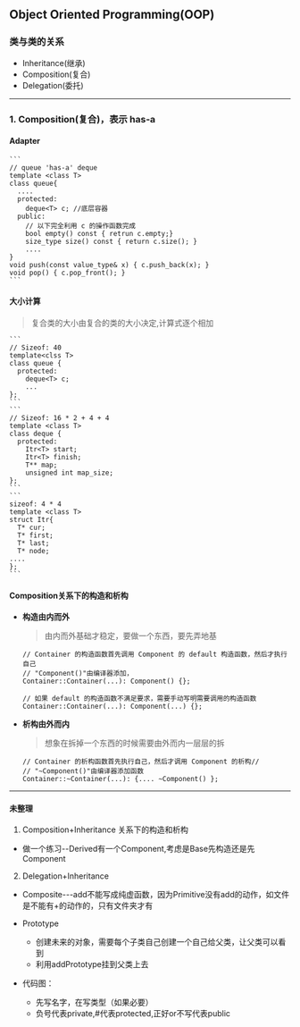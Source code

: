## Object Oriented Programming(OOP)

### 类与类的关系
- Inheritance(继承)
- Composition(复合)
- Delegation(委托)

---
### 1. Composition(复合)，表示 has-a
#### Adapter
    ```
    // queue 'has-a' deque
    template <class T>
    class queue{
      ....
      protected:
        deque<T> c; //底层容器
      public:
        // 以下完全利用 c 的操作函数完成
        bool empty() const { retrun c.empty;}
        size_type size() const { return c.size(); }
        ....
    }
    void push(const value_type& x) { c.push_back(x); }
    void pop() { c.pop_front(); }
    ```
  
#### 大小计算
>复合类的大小由复合的类的大小决定,计算式逐个相加

    ```
    // Sizeof: 40
    template<clss T>
    class queue {
      protected:
        deque<T> c;
        ...
    };
    ```
    ```
    // Sizeof: 16 * 2 + 4 + 4
    template <class T>
    class deque {
      protected:
        Itr<T> start;
        Itr<T> finish;
        T** map;
        unsigned int map_size;
    };
    ```
    ```
    sizeof: 4 * 4
    template <class T>
    struct Itr{
      T* cur;
      T* first;
      T* last;
      T* node;
    ....
    };
    ```

#### Composition关系下的构造和析构 
- **构造由内而外** 
  > 由内而外基础才稳定，要做一个东西，要先弄地基
  ```
  // Container 的构造函数首先调用 Component 的 default 构造函数，然后才执行自己
  // "Component()"由编译器添加，
  Container::Container(...): Component() {}; 

  // 如果 default 的构造函数不满足要求，需要手动写明需要调用的构造函数
  Container::Container(...): Component(...) {}; 
  ```
- **析构由外而内**
  > 想象在拆掉一个东西的时候需要由外而内一层层的拆
  ```
  // Container 的析构函数首先执行自己，然后才调用 Component 的析构// 
  // "~Component()"由编译器添加函数
  Container::~Container(...): {.... ~Component() }; 
  ```

---
#### 未整理
1. Composition+Inheritance 关系下的构造和析构
  - 做一个练习--Derived有一个Component,考虑是Base先构造还是先Component
2. Delegation+Inheritance
  - Composite---add不能写成纯虚函数，因为Primitive没有add的动作，如文件是不能有+的动作的，只有文件夹才有
  - Prototype
    - 创建未来的对象，需要每个子类自己创建一个自己给父类，让父类可以看到
    - 利用addPrototype挂到父类上去

  - 代码图：
    - 先写名字，在写类型（如果必要）
    - 负号代表private,#代表protected,正好or不写代表public



